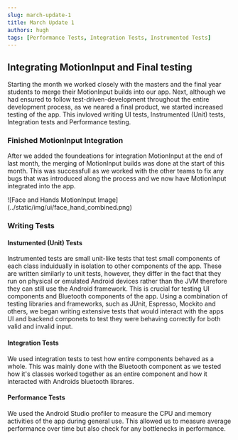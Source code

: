 ```yaml
---
slug: march-update-1
title: March Update 1
authors: hugh
tags: [Performance Tests, Integration Tests, Instrumented Tests]
---
```


## Integrating MotionInput and Final testing

Starting the month we worked closely with the masters and the final year students to merge their MotionInput builds into our app. Next, although we had ensured to follow test-driven-development throughout the entire development process, as we neared a final product, we started increased testing of the app. This invloved writing UI tests, Instrumented (Unit) tests, Integration tests and Performance testing.

### Finished MotionInput Integration

After we added the foundeations for integration MotionInput at the end of last month, the merging of MotionInput builds was done at the start of this month. This was successfull as we worked with the other teams to fix any bugs that was introduced along the process and we now have MotionInput integrated into the app.

<div class="img-center"> ![Face and Hands MotionInput Image](../static/img/ui/face_hand_combined.png) </div>

### Writing Tests

#### Instumented (Unit) Tests

Instrumented tests are small unit-like tests that test small components of each class induidually in isolation to other components of the app. These are written similarly to unit tests, however, they differ in the fact that they run on physical or emulated Android devices rather than the JVM therefore they can still use the Android framework. This is crucial for testing UI components and Bluetooth components of the app. Using a combination of testing libraries and frameworks, such as JUnit, Espresso, Mockito and others, we began writing extensive tests that would interact with the apps UI and backend componets to test they were behaving correctly for both valid and invalid input.

#### Integration Tests

We used integration tests to test how entire components behaved as a whole. This was mainly done with the Bluetooth component as we tested how it's classes worked together as an entire component and how it interacted with Androids bluetooth librares.

#### Performance Tests

We used the Android Studio profiler to measure the CPU and memory activities of the app during general use. This allowed us to measure average performance over time but also check for any bottlenecks in performance.

